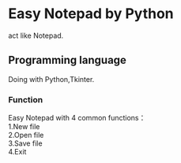 # Easy Notepad by Python

act like Notepad.

## Programming language  
Doing with Python,Tkinter.

### Function

Easy Notepad with 4 common functions：
<br>
1.New file
<br>
2.Open file
<br>
3.Save file
<br>
4.Exit
